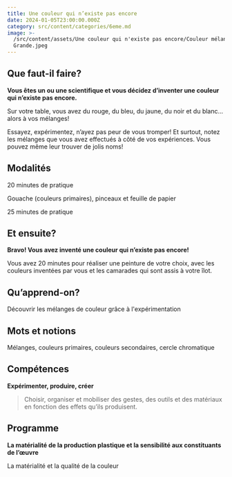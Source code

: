 ```yaml
---
title: Une couleur qui n’existe pas encore
date: 2024-01-05T23:00:00.000Z
category: src/content/categories/6eme.md
image: >-
  /src/content/assets/Une couleur qui n'existe pas encore/Couleur mélange 
  Grande.jpeg
---
```


## Que faut-il faire?

**Vous êtes un ou une scientifique et vous décidez d’inventer une couleur qui n’existe pas encore.**

Sur votre table, vous avez du rouge, du bleu, du jaune, du noir et du blanc… alors à vos mélanges!

Essayez, expérimentez, n’ayez pas peur de vous tromper! Et surtout, notez les mélanges que vous avez effectués à côté de vos expériences. Vous pouvez même leur trouver de jolis noms!

## Modalités

20 minutes de pratique

Gouache (couleurs primaires), pinceaux et feuille de papier

25 minutes de pratique

## Et ensuite?

**Bravo! Vous avez inventé une couleur qui n’existe pas encore!**

Vous avez 20 minutes pour réaliser une peinture de votre choix, avec les couleurs inventées par vous et les camarades qui sont assis à votre îlot.

## Qu’apprend-on? 

Découvrir les mélanges de couleur grâce à l'expérimentation

## Mots et notions

Mélanges, couleurs primaires, couleurs secondaires, cercle chromatique

## Compétences

**Expérimenter, produire, créer**

> Choisir, organiser et mobiliser des gestes, des outils et des matériaux en fonction des effets qu’ils produisent.

## Programme

**La matérialité de la production plastique et la sensibilité aux constituants de l’œuvre**

La matérialité et la qualité de la couleur
